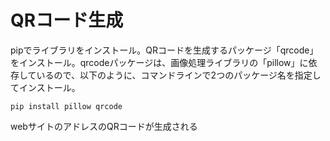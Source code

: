 # QRコード生成

pipでライブラリをインストール。QRコードを生成するパッケージ「qrcode」をインストール。qrcodeパッケージは、画像処理ライブラリの「pillow」に依存しているので、以下のように、コマンドラインで2つのパッケージ名を指定してインストール。

```
pip install pillow qrcode
```
webサイトのアドレスのQRコードが生成される